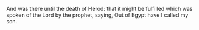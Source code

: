 And was there until the death of Herod: that it might be fulfilled which was spoken of the Lord by the prophet, saying, Out of Egypt have I called my son.
